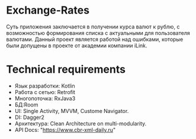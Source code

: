# Exchange-Rates
Суть приложения заключается в получении курса валют к рублю, с возможностью формирования списка с актуальными для пользователя валютами.  Данный проект является работой над ошибками, которые были допущены в проекте от академии компании iLink.

# Technical requirements
- Язык разработки: Kotlin
- Работа с сетью: Retrofit
- Многопоточка: RxJava3
- БД:Room
- UI: Single Activity, MVVM, Custome Navigator.
- DI: Dagger2
- Архитектура: Clean Architecture on multi-modularity.
- API Docs: "https://www.cbr-xml-daily.ru"
